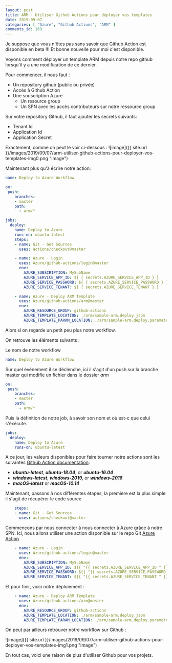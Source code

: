 ```yaml
---
layout: post
title: ARM - Utiliser Github Actions pour déployer vos templates
date: 2019-09-07
categories: [ "Azure", "Github Actions", "ARM" ]
comments_id: 169 
---
```


Je suppose que vous n'êtes pas sans savoir que Github Action est disponible en beta !!! Et bonne nouvelle pour moi c'est disponible.

Voyons comment déployer un template ARM depuis notre repo github lorsqu'il y a une modification de ce dernier.

Pour commencer, il nous faut :

- Un repository github (public ou privée)
- Accès à Github Action
- Une souscription Azure
  - Un resource group
  - Un SPN avec les accès contributeurs sur notre ressource group

Sur votre repository Github, il faut ajouter les secrets suivants:

- Tenant Id
- Application Id
- Application Secret

Exactement, comme on peut le voir ci-dessous :
![image]({{ site.url }}/images/2019/09/07/arm-utiliser-github-actions-pour-deployer-vos-templates-img0.png "image")

Maintenant plus qu'à écrire notre action:

```yaml
name: Deploy to Azure Workflow

on:
 push:
    branches:
    - master
    path:
      - arm/*

jobs:
  deploy:
    name: Deploy to Azure
    runs-on: ubuntu-latest
    steps:
    - name: Git - Get Sources
      uses: actions/checkout@master

    - name: Azure - Login
      uses: Azure/github-actions/login@master
      env:
        AZURE_SUBSCRIPTION: MySubName
        AZURE_SERVICE_APP_ID: ${ { secrets.AZURE_SERVICE_APP_ID } }
        AZURE_SERVICE_PASSWORD: ${ { secrets.AZURE_SERVICE_PASSWORD } }
        AZURE_SERVICE_TENANT: ${ { secrets.AZURE_SERVICE_TENANT } }

    - name: Azure - Deploy ARM Template
      uses: Azure/github-actions/arm@master
      env:
        AZURE_RESOURCE_GROUP: github-actions
        AZURE_TEMPLATE_LOCATION: ./arm/sample-arm.deploy.json
        AZURE_TEMPLATE_PARAM_LOCATION: ./arm/sample-arm.deploy.parameters.json
```

Alors si on regarde un petit peu plus notre workflow.

On retrouve les éléments suivants :

Le nom de notre workflow

```yaml
name: Deploy to Azure Workflow
```

Sur quel évènement il se déclenche, ici il s'agit d'un push sur la branche master qui modifie un fichier dans le dossier *arm*

```yaml
on:
 push:
    branches:
    - master
    path:
      - arm/*
```

Puis la définition de notre job, à savoir son nom et où est-c que celui s'éxécute.

```yaml
jobs:
  deploy:
    name: Deploy to Azure
    runs-on: ubuntu-latest
```

A ce jour, les valeurs disponibles pour faire tourner notre actions sont les suivantes [Github Action documentation](https://help.github.com/en/articles/workflow-syntax-for-github-actions#jobsjob_idruns-on):

- ***ubuntu-latest***, ***ubuntu-18.04***, or ***ubuntu-16.04***
- ***windows-latest***, ***windows-2019***, or ***windows-2016***
- ***macOS-latest*** or ***macOS-10.14***

Maintenant, passons à nos différentes étapes, la première est la plus simple il s'agit de récupérer le code source

```yaml
    steps:
    - name: Git - Get Sources
      uses: actions/checkout@master
```

Commençons par nous connecter à nous connecter à Azure grâce à notre SPN.
Ici, nous allons utiliser une action disponible sur le repo Git [Azure Action](https://github.com/Azure/github-actions/tree/master/login)

```yaml
    - name: Azure - Login
      uses: Azure/github-actions/login@master
      env:
        AZURE_SUBSCRIPTION: MySubName
        AZURE_SERVICE_APP_ID: ${{ "{{ secrets.AZURE_SERVICE_APP_ID " }}}}
        AZURE_SERVICE_PASSWORD: ${{ "{{ secrets.AZURE_SERVICE_PASSWORD " }}}}
        AZURE_SERVICE_TENANT: ${{ "{{ secrets.AZURE_SERVICE_TENANT " }}}}
```

Et pour finir, voici notre déploiement :

```yaml
    - name: Azure - Deploy ARM Template
      uses: Azure/github-actions/arm@master
      env:
        AZURE_RESOURCE_GROUP: github-actions
        AZURE_TEMPLATE_LOCATION: ./arm/sample-arm.deploy.json
        AZURE_TEMPLATE_PARAM_LOCATION: ./arm/sample-arm.deploy.parameters.json
```

On peut par ailleurs retrouver notre workflow sur Github :

![image]({{ site.url }}/images/2019/09/07/arm-utiliser-github-actions-pour-deployer-vos-templates-img1.png "image")

En tout cas, voici une raison de plus d'utiliser Github pour vos projets.
